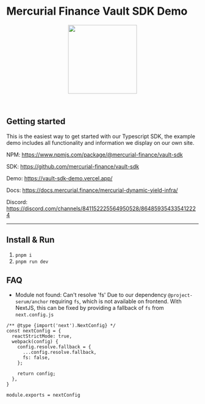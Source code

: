 # Mercurial Finance Vault SDK Demo

<p align="center">
<img align="center" src="https://vaults.mercurial.finance/icons/logo.svg" width="180" height="180" />
</p>
<br>

## Getting started
This is the easiest way to get started with our Typescript SDK, the example demo includes all functionality and information we display on our own site.

NPM: https://www.npmjs.com/package/@mercurial-finance/vault-sdk

SDK: https://github.com/mercurial-finance/vault-sdk

Demo: https://vault-sdk-demo.vercel.app/

Docs: https://docs.mercurial.finance/mercurial-dynamic-yield-infra/

Discord: https://discord.com/channels/841152225564950528/864859354335412224

<hr>

## Install & Run

1. `pnpm i`
2. `pnpm run dev`


## FAQ

- Module not found: Can't resolve 'fs'
  Due to our dependency `@project-serum/anchor` requiring `fs`, which is not available on frontend.
  With NextJS, this can be fixed by providing a fallback of `fs` from `next.config.js`

```
/** @type {import('next').NextConfig} */
const nextConfig = {
  reactStrictMode: true,
  webpack(config) {
    config.resolve.fallback = {
      ...config.resolve.fallback,
      fs: false,
    };

    return config;
  },
}

module.exports = nextConfig
```

